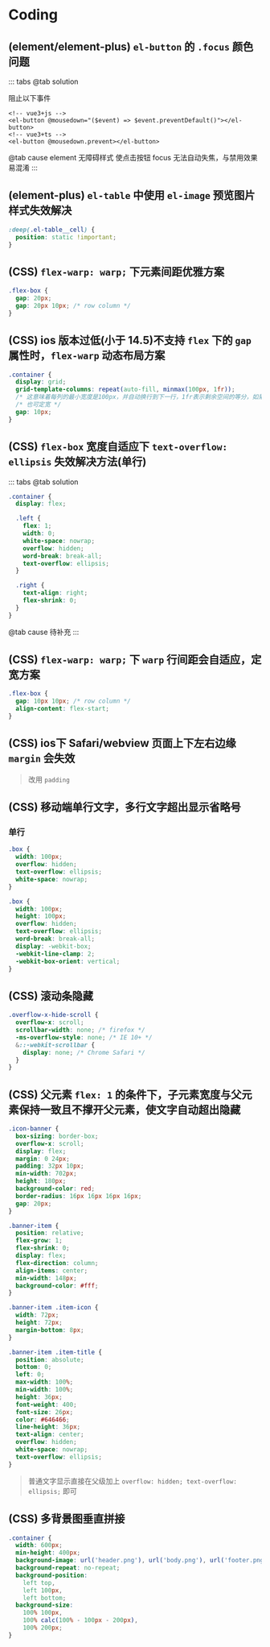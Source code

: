 # Coding

## (element/element-plus) `el-button` 的 `.focus` 颜色问题

::: tabs
@tab solution

阻止以下事件

```vue
<!-- vue3+js -->
<el-button @mousedown="($event) => $event.preventDefault()"></el-button>
<!-- vue3+ts -->
<el-button @mousedown.prevent></el-button>
```

@tab cause
element 无障碍样式 使点击按钮 focus 无法自动失焦，与禁用效果易混淆
:::

## (element-plus) `el-table` 中使用 `el-image` 预览图片样式失效解决

```css
:deep(.el-table__cell) {
  position: static !important;
}
```

## (CSS) `flex-warp: warp;` 下元素间距优雅方案

```css
.flex-box {
  gap: 20px;
  gap: 20px 10px; /* row column */
}
```

## (CSS) ios 版本过低(小于 14.5)不支持 `flex` 下的 `gap` 属性时，`flex-warp` 动态布局方案

```css
.container {
  display: grid;
  grid-template-columns: repeat(auto-fill, minmax(100px, 1fr));
  /* 这意味着每列的最小宽度是100px，并自动换行到下一行，1fr表示剩余空间的等分，如果某个项目的宽度超过了100px，它将占据更多的列以适应自身宽度。 */
  /* 也可定宽 */
  gap: 10px;
}
```

## (CSS) `flex-box` 宽度自适应下 `text-overflow: ellipsis` 失效解决方法(单行)

::: tabs
@tab solution

```css
.container {
  display: flex;

  .left {
    flex: 1;
    width: 0;
    white-space: nowrap;
    overflow: hidden;
    word-break: break-all;
    text-overflow: ellipsis;
  }

  .right {
    text-align: right;
    flex-shrink: 0;
  }
}
```

@tab cause
待补充
:::

## (CSS) `flex-warp: warp;` 下 `warp` 行间距会自适应，定宽方案

```css
.flex-box {
  gap: 10px 10px; /* row column */
  align-content: flex-start;
}
```

## (CSS) ios下 Safari/webview 页面上下左右边缘 `margin` 会失效

> 改用 `padding`

## (CSS) 移动端单行文字，多行文字超出显示省略号

### 单行

```css
.box {
  width: 100px;
  overflow: hidden;
  text-overflow: ellipsis;
  white-space: nowrap;
}
```

```css
.box {
  width: 100px;
  height: 100px;
  overflow: hidden;
  text-overflow: ellipsis;
  word-break: break-all;
  display: -webkit-box;
  -webkit-line-clamp: 2;
  -webkit-box-orient: vertical;
}
```

## (CSS) 滚动条隐藏

```scss
.overflow-x-hide-scroll {
  overflow-x: scroll;
  scrollbar-width: none; /* firefox */
  -ms-overflow-style: none; /* IE 10+ */
  &::-webkit-scrollbar {
    display: none; /* Chrome Safari */
  }
}
```

## (CSS) 父元素 `flex: 1` 的条件下，子元素宽度与父元素保持一致且不撑开父元素，使文字自动超出隐藏

```css
.icon-banner {
  box-sizing: border-box;
  overflow-x: scroll;
  display: flex;
  margin: 0 24px;
  padding: 32px 10px;
  min-width: 702px;
  height: 180px;
  background-color: red;
  border-radius: 16px 16px 16px 16px;
  gap: 20px;
}

.banner-item {
  position: relative;
  flex-grow: 1;
  flex-shrink: 0;
  display: flex;
  flex-direction: column;
  align-items: center;
  min-width: 148px;
  background-color: #fff;
}

.banner-item .item-icon {
  width: 72px;
  height: 72px;
  margin-bottom: 8px;
}

.banner-item .item-title {
  position: absolute;
  bottom: 0;
  left: 0;
  max-width: 100%;
  min-width: 100%;
  height: 36px;
  font-weight: 400;
  font-size: 26px;
  color: #646466;
  line-height: 36px;
  text-align: center;
  overflow: hidden;
  white-space: nowrap;
  text-overflow: ellipsis;
}
```

> 普通文字显示直接在父级加上 `overflow: hidden; text-overflow: ellipsis;` 即可

## (CSS) 多背景图垂直拼接

```css
.container {
  width: 600px;
  min-height: 400px;
  background-image: url('header.png'), url('body.png'), url('footer.png');
  background-repeat: no-repeat;
  background-position:
    left top,
    left 100px,
    left bottom;
  background-size:
    100% 100px,
    100% calc(100% - 100px - 200px),
    100% 200px;
}
```
